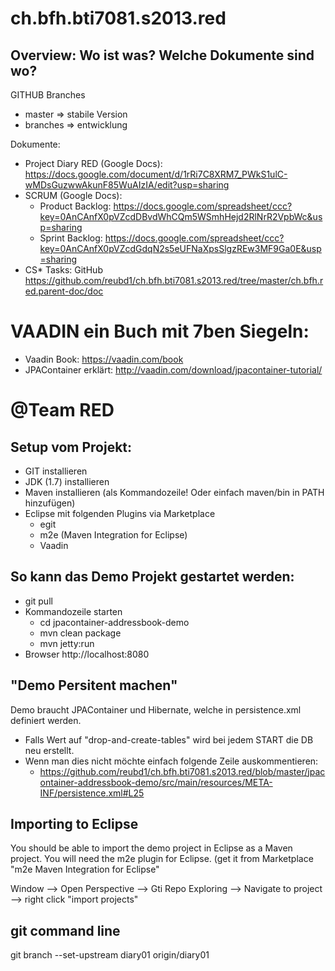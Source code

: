 ch.bfh.bti7081.s2013.red
========================
Overview: Wo ist was? Welche Dokumente sind wo?
-----------------------------------------------
GITHUB Branches
- master => stabile Version
- branches => entwicklung

Dokumente:
- Project Diary RED (Google Docs): https://docs.google.com/document/d/1rRi7C8XRM7_PWkS1ulC-wMDsGuzwwAkunF85WuAIzIA/edit?usp=sharing
- SCRUM (Google Docs):
  - Product Backlog: https://docs.google.com/spreadsheet/ccc?key=0AnCAnfX0pVZcdDBvdWhCQm5WSmhHejd2RlNrR2VpbWc&usp=sharing
  - Sprint Backlog:  https://docs.google.com/spreadsheet/ccc?key=0AnCAnfX0pVZcdGdqN2s5eUFNaXpsSlgzREw3MF9Ga0E&usp=sharing
- CS* Tasks: GitHub  https://github.com/reubd1/ch.bfh.bti7081.s2013.red/tree/master/ch.bfh.red.parent-doc/doc

VAADIN ein Buch mit 7ben Siegeln:
=================================
- Vaadin Book: https://vaadin.com/book
- JPAContainer erklärt: http://vaadin.com/download/jpacontainer-tutorial/

@Team RED
=================================

Setup vom Projekt:
-----------------------
- GIT installieren
- JDK (1.7) installieren
- Maven installieren (als Kommandozeile! Oder einfach maven/bin in PATH hinzufügen)
- Eclipse mit folgenden Plugins via Marketplace 
  - egit
  - m2e (Maven Integration for Eclipse)
  - Vaadin

So kann das Demo Projekt gestartet werden:
-----------------------
- git pull 
- Kommandozeile starten
  - cd jpacontainer-addressbook-demo
  - mvn clean package
  - mvn jetty:run
- Browser http://localhost:8080

"Demo Persitent machen"
--------------------------
Demo braucht JPAContainer und Hibernate, welche in persistence.xml definiert werden. 
- Falls Wert auf "drop-and-create-tables" wird bei jedem START die DB neu erstellt. 
- Wenn man dies nicht möchte einfach folgende Zeile auskommentieren:
  - https://github.com/reubd1/ch.bfh.bti7081.s2013.red/blob/master/jpacontainer-addressbook-demo/src/main/resources/META-INF/persistence.xml#L25


Importing to Eclipse
--------------------------

You should be able to import the demo project in Eclipse as a Maven project.
You will need the m2e plugin for Eclipse. (get it from Marketplace "m2e Maven Integration for Eclipse"

Window --> Open Perspective --> Gti Repo Exploring
--> Navigate to project --> right click "import projects"



git command line
--------------------
git branch --set-upstream diary01 origin/diary01
